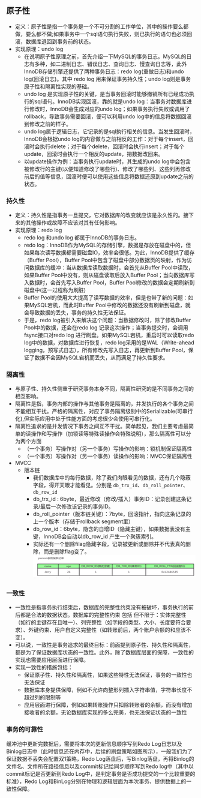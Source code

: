 ## 原子性

* 定义：原子性是指一个事务是一个不可分割的工作单位，其中的操作要么都做，要么都不做;如果事务中一个sql语句执行失败，则已执行的语句也必须回滚，数据库退回到事务前的状态。
* 实现原理：undo log
  * 在说明原子性原理之前，首先介绍一下MySQL的事务日志。MySQL的日志有多种，如二进制日志、错误日志、查询日志、慢查询日志等，此外InnoDB存储引擎还提供了两种事务日志：redo log(重做日志)和undo log(回滚日志)。其中 redo log 用来保证事务持久性；undo log则是事务原子性和隔离性实现的基础。
  * undo log 是实现原子性的关键，是当事务回滚时能够撤销所有已经成功执行的sql语句。InnoDB实现回滚，靠的就是undo log：当事务对数据库进行修改时，InnoDB会生成对应的undo log；如果事务执行失败或调用了rollback，导致事务需要回滚，便可以利用undo log中的信息将数据回滚到修改之前的样子。
  * undo log属于逻辑日志，它记录的是sql执行相关的信息。当发生回滚时，InnoDB会根据undo log的内容做与之前相反的工作：对于每个insert，回滚时会执行delete；对于每个delete，回滚时会执行insert；对于每个update，回滚时会执行一个相反的update，把数据改回来。
  * 以update操作为例：当事务执行update时，其生成的undo log中会包含被修改行的主键(以便知道修改了哪些行)、修改了哪些列、这些列再修改前后的值等信息，回滚时便可以使用这些信息将数据还原到update之前的状态。

### 持久性

* 定义：持久性是指事务一旦提交，它对数据库的改变就应该是永久性的。接下来的其他操作或故障不应该对其有任何影响。
* 实现原理：redo log
  * redo log 和undo log 都属于InnoDB的事务日志。
  * redo log：InnoDB作为MySQL的存储引擎，数据是存放在磁盘中的，但如果每次读写数据都需要磁盘IO，效率会很低。为此，InnoDB提供了缓存（Buffer Pool），Buffer Pool中包含了磁盘中部分数据页的映射，作为访问数据库的缓冲：当从数据库读取数据时，会首先从Buffer Pool中读取，如果Buffer Pool中没有，则从磁盘读取后放入Buffer Pool；当向数据库写入数据时，会首先写入Buffer Pool，Buffer Pool修改的数据会定期刷新到磁盘中(这一过程称为刷脏)
  * Buffer Pool的使用大大提高了读写数据的效率，但是也带了新的问题：如果MySQL宕机，而此时Buffer Pool中修改的数据还没有刷新到磁盘，就会导致数据的丢失，事务的持久性无法保证。
  * 于是，redo log被引入来解决这个问题：当数据修改时，除了修改Buffer Pool中的数据，还会在redo log 记录这次操作；当事务提交时，会调用fsync接口对redo log 进行刷盘。如果MySQL宕机，重启时可以读取redo log中的数据，对数据库进行恢复，redo log采用的是WAL（Write-ahead logging，预写式日志），所有修改先写入日志，再更新到Buffer Pool，保证了数据不会因MySQL宕机而丢失，从而满足了持久性要求。

### 隔离性

* 与原子性、持久性侧重于研究事务本身不同，隔离性研究的是不同事务之间的相互影响。
* 隔离性是指，事务内部的操作与其他事务是隔离的，并发执行的各个事务之间不能相互干扰。严格的隔离性，对应了事务隔离级别中的Serializable(可串行化),但实际应用中处于性能方面的考虑很少会使用可串行化。
* 隔离性追求的是并发情况下事务之间互不干扰。简单起见，我们主要考虑最简单的读操作和写操作（加锁读等特殊读操作会特殊说明），那么隔离性可以分为两个方面
  * （一个事务）写操作对（另一个事务）写操作的影响：锁机制保证隔离性
  * （一个事务）写操作对（另一个事务）读操作的影响：MVCC保证隔离性
* MVCC
  * 版本链
    * 我们数据库中的每行数据，除了我们肉眼看见的数据，还有几个隐蔽字段，得开天眼才能看见。分别是 `db_trx_id`、`db_roll_pointer`、`db_row_id`
    * db_trx_id  : 6byte，最近修改（修改/插入）事务ID：记录创建这条记录/最后一次修改该记录的事务ID。
    * db_roll_pointer（版本链关键）：7byte，回滚指针，指向这条记录的上一个版本（存储于rollback segment里）
    * db_row_id：6byte，隐含的自增ID（隐藏主键），如果数据表没有主键，InnoDB会自动以db_row_id 产生一个聚簇索引。
    * 实际还有一个删除filag隐藏字段，记录被更新或删除并不代表真的删除，而是删除flag变了。![表隐藏字段数据](..\images\mysql\表隐藏字段数据.png)

### 一致性

* 一致性是指事务执行结束后，数据库的完整性约束没有被破坏，事务执行的前后都是合法的数据状态。数据库的完整性约束 包括 但不限于：实体完整性（如行的主键存在且唯一）、列完整性（如字段的类型、大小、长度要符合要求）、外键约束、用户自定义完整性（如转账前后，两个账户余额的和应该不变）。
* 可以说，一致性是事务追求的最终目标：前面提到原子性、持久性和隔离性，都是为了保证数据库状态的一致性。此外，除了数据库层面的保障，一致性的实现也需要应用层面进行保障。
* 实现一致性的措施包括：
  * 保证原子性、持久性和隔离性，如果这些特性无法保证，事务的一致性也无法保证
  * 数据库本身提供保障，例如不允许向整形列插入字符串值，字符串长度不超过列的限制等
  * 应用层面进行保障，例如如果转账操作只扣除转账者的余额，而没有增加接收者的余额，无论数据库实现的多么完美，也无法保证状态的一致性

### 事务的可靠性



缓冲池中更新完数据后，需要将本次的更新信息顺序写到Redo Log日志以及Binlog日志中（此时信息还在内存中，后续的刷盘策略如图所示），一般我们为了保证数据不丢失会配置双1策略，Redo Log落盘后，写Binlog落盘，再将Binlog的文件名、文件所在路径信息以及commit标记给同步顺序写到Redo log中（其中以commit标记是否更新到Redo Log中，是判定事务是否成功提交的一个比较重要的标准），Redo Log和BinLog分别在物理和逻辑层面为本次事务、提供数据上的一致性保障。